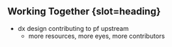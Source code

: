 ## Working Together {slot=heading}

- dx design contributing to pf upstream
  - more resources, more eyes, more contributors
